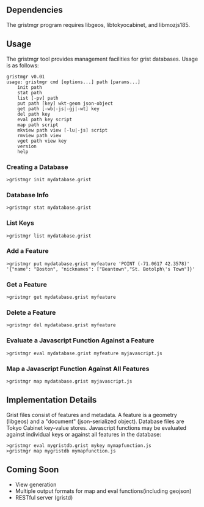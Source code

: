 ## Dependencies

The gristmgr program requires libgeos, libtokyocabinet, and libmozjs185.

## Usage

The gristmgr tool provides management facilities for grist databases. Usage is as follows:

    gristmgr v0.01
    usage: gristmgr cmd [options...] path [params...]
        init path
        stat path
        list [-pv] path
        put path [key] wkt-geom json-object
        get path [-wb|-js|-gj|-wt] key
        del path key
        eval path key script
        map path script
        mkview path view [-lu|-js] script
        rmview path view
        vget path view key
        version
        help

### Creating a Database

    >gristmgr init mydatabase.grist

### Database Info

    >gristmgr stat mydatabase.grist

### List Keys

    >gristmgr list mydatabase.grist

### Add a Feature

    >gristmgr put mydatabase.grist myfeature 'POINT (-71.0617 42.3578)' '{"name": "Boston", "nicknames": ["Beantown","St. Botolph\'s Town"]}'

### Get a Feature

    >gristmgr get mydatabase.grist myfeature

### Delete a Feature

    >gristmgr del mydatabase.grist myfeature

### Evaluate a Javascript Function Against a Feature

    >gristmgr eval mydatabase.grist myfeature myjavascript.js

### Map a Javascript Function Against All Features

    >gristmgr map mydatabase.grist myjavascript.js

## Implementation Details

Grist files consist of features and metadata. A feature is a geometry (libgeos) and a "document" (json-serialized object).
Database files are Tokyo Cabinet key-value stores. Javascript functions may be evaluated against individual keys
or against all features in the database:

    >gristmgr eval mygristdb.grist mykey mymapfunction.js
    >gristmgr map mygristdb mymapfunction.js

## Coming Soon
- View generation
- Multiple output formats for map and eval functions(including geojson)
- RESTful server (gristd)


